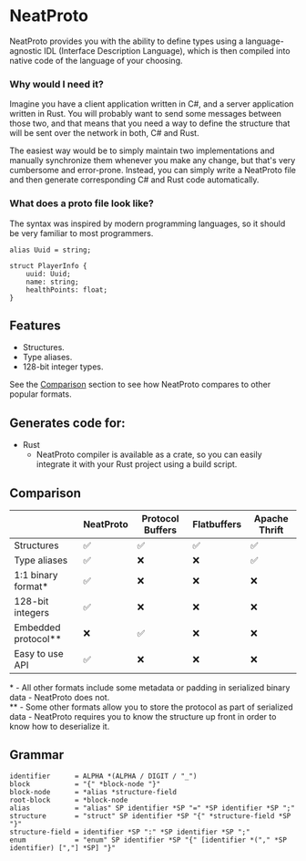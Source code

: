 # NeatProto

NeatProto provides you with the ability to define types using a language-agnostic IDL (Interface
Description Language), which is then compiled into native code of the language of your choosing.

### Why would I need it?

Imagine you have a client application written in C#, and a server application written in Rust.
You will probably want to send some messages between those two, and that means that you need
a way to define the structure that will be sent over the network in both, C# and Rust.

The easiest way would be to simply maintain two implementations and manually synchronize them whenever
you make any change, but that's very cumbersome and error-prone. Instead, you can simply write a NeatProto file and
then generate corresponding C# and Rust code automatically.

### What does a proto file look like?

The syntax was inspired by modern programming languages, so it should be very familiar to most programmers.

```
alias Uuid = string;

struct PlayerInfo {
    uuid: Uuid;
    name: string;
    healthPoints: float;
}
```

## Features

* Structures.
* Type aliases.
* 128-bit integer types.

See the <a href="#Comparison">Comparison</a> section to see how NeatProto compares to other popular formats.

## Generates code for:

* Rust
    - NeatProto compiler is available as a crate, so you can easily integrate it with your Rust project using a
      build script.

## Comparison

|                     | NeatProto | Protocol Buffers | Flatbuffers | Apache Thrift |
|---------------------|-----------|------------------|-------------|---------------|
| Structures          | ✅         | ✅                | ✅           | ✅             |
| Type aliases        | ✅         | ❌                | ❌           | ✅             |
| 1:1 binary format*  | ✅         | ❌                | ❌           | ❌             |
| 128-bit integers    | ✅         | ❌                | ❌           | ❌             |
| Embedded protocol** | ❌         | ✅                | ❌           | ❌             |
| Easy to use API     | ✅         | ❌                | ❌           | ❌             |

\* - All other formats include some metadata or padding in serialized binary data - NeatProto does not. \
\** - Some other formats allow you to store the protocol as part of serialized data - NeatProto requires you to know
the structure up front in order to know how to deserialize it.

## Grammar

```abnf
identifier      = ALPHA *(ALPHA / DIGIT / "_")
block           = "{" *block-node "}"
block-node      = *alias *structure-field
root-block      = *block-node 
alias           = "alias" SP identifier *SP "=" *SP identifier *SP ";"
structure       = "struct" SP identifier *SP "{" *structure-field *SP "}"
structure-field = identifier *SP ":" *SP identifier *SP ";"
enum            = "enum" SP identifier *SP "{" [identifier *("," *SP identifier) [","] *SP] "}"
```
